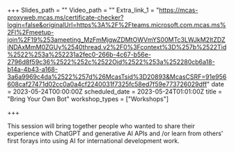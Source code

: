 +++
Slides_path = ""
Video_path = ""
Extra_link_1 = "https://mcas-proxyweb.mcas.ms/certificate-checker?login=false&originalUrl=https%3A%2F%2Fteams.microsoft.com.mcas.ms%2Fl%2Fmeetup-join%2F19%253ameeting_MzFmMjgwZDMtOWVmYS00MTc3LWJkM2ItZDZiNDAxMmM0ZGUy%2540thread.v2%2F0%3Fcontext%3D%257b%2522Tid%2522%253a%252231a2fec0-266b-4c67-b56e-2796d8f59c36%2522%252c%2522Oid%2522%253a%252280cb6a18-b14a-4b43-a168-3a6a9969c4da%2522%257d%26McasTsid%3D20893&McasCSRF=91e956608caf27471d02cc0a0a4cf2240031f7325fc58ed7f59e773726029dff"
date = 2023-05-24T00:00:00Z
scheduled_date = 2023-05-24T01:01:00Z
title = "Bring Your Own Bot"
workshop_types = ["Workshops"]

+++

This session will bring together people who wanted to share their experience with ChatGPT and generative AI APIs and /or learn from others' first forays into using AI for international development work.
